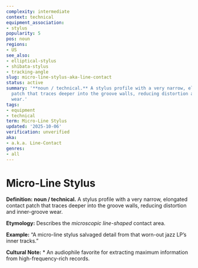 ```yaml
---
complexity: intermediate
context: technical
equipment_association:
- stylus
popularity: 5
pos: noun
regions:
- US
see_also:
- elliptical-stylus
- shibata-stylus
- tracking-angle
slug: micro-line-stylus-aka-line-contact
status: active
summary: '**noun / technical.** A stylus profile with a very narrow, elongated contact
  patch that traces deeper into the groove walls, reducing distortion and inner-groove
  wear.'
tags:
- equipment
- technical
term: Micro-Line Stylus
updated: '2025-10-06'
verification: unverified
aka:
- a.k.a. Line-Contact
genres:
- all
---
```


# Micro-Line Stylus

**Definition:** **noun / technical.** A stylus profile with a very narrow, elongated contact patch that traces deeper into the groove walls, reducing distortion and inner-groove wear.

**Etymology:** Describes the *microscopic line-shaped* contact area.

**Example:** “A micro-line stylus salvaged detail from that worn-out jazz LP’s inner tracks.”

**Cultural Note:** * An audiophile favorite for extracting maximum information from high-frequency-rich records.

